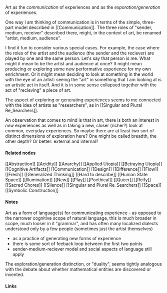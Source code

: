 ---
---

Art as the *communication* of experiences and as the *exporation/generation* of experiences. 

One way I am thinking of communication is in terms of the simple, three-part model described in [[Communication]]. The three roles of "sender, medium, receiver" described there, might, in the context of art, be renamed "artist, medium, audience". 

I find it fun to consider various special cases. For example, the case where the roles of the artist and the audience (the sender and the reciever) are played by one and the same person. Let's say that person is me. What might it mean to be the artist and audience at once? It might mean producing or exploring some new performative experience for my own enrichment. Or it might mean deciding to look at something in the world with the eye of an artist: seeing the "art" in something that I am looking at is an artistic act in itself. And it is in some sense collapsed together with the act of "recieving" a piece of art. 

The aspect of exploring or generating experiences seems to me connected with the idea of artists as "researchers", as in [[Singular and Plural Re_Searchers]]. 

An observation that comes to mind is that in art, there is both an interest in *new* experiences as well as in taking a new, closer (richer?) look at common, everyday experiences. So maybe there are at least two sort of distinct dimensions of exploration here? One might be called breadth, the other depth? Or better: external and internal? 



#### Related nodes

[[Abstraction]]
[[Acidity]]
[[Anarchy]]
[[Applied Utopia]]
[[Betraying Utopia]]
[[Cognitive Artifacts]]
[[Communication]]
[[Design]]
[[Difference]]
[[Flow]]
[[Fresh]]
[[Generalized Thinking]]
[[Hard to describe]]
[[Human State Space]]
[[Illumination]]
[[New]]
[[Play]]
[[Poethical]]
[[Queer]]
[[Reify]]
[[Sacred Chores]]
[[Silence]]
[[Singular and Plural Re_Searchers]]
[[Space]]
[[Symbolic Construction]]



#### Notes


Art as a form of language(s) for communicating experience
	- as opposed to the narrower cognitive scope of natural language, this is much broader in scope, much looser in it "grammar", and has often many localized dialects understood only by a few people (sometimes just the artist themselves) 
- as a practice of generating new forms of experience
- there is some sort of feeback loop between the first two points
- sender-medium-reciever model and social aspects of language still apply 


The exploration/generation distinction, or "duality", seems tightly analogous with the debate about whether mathematical entities are discovered or invented. 

#### Links